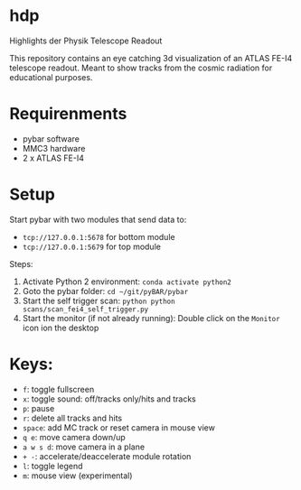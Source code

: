 # hdp
Highlights der Physik Telescope Readout

This repository contains an eye catching 3d visualization of an ATLAS FE-I4 telescope readout.
Meant to show tracks from the cosmic radiation for educational purposes.

# Requirenments
- pybar software
- MMC3 hardware
- 2 x ATLAS FE-I4

# Setup
Start pybar with two modules that send data to:
- `tcp://127.0.0.1:5678` for bottom module
- `tcp://127.0.0.1:5679` for top module

Steps:
1. Activate Python 2 environment:
  ``` conda activate python2 ```
2. Goto the pybar folder:
  ``` cd ~/git/pyBAR/pybar ```
3. Start the self trigger scan:
  ``` python python scans/scan_fei4_self_trigger.py ```
4. Start the monitor (if not already running):
  Double click on the `Monitor` icon ion the desktop

# Keys:
- `f`: toggle fullscreen
- `x`: toggle sound: off/tracks only/hits and tracks
- `p`: pause
- `r`: delete all tracks and hits
- `space`: add MC track or reset camera in mouse view
- `q e`: move camera down/up
- `a w s d`: move camera in a plane
- `+ -`: accelerate/deaccelerate module rotation
- `l`: toggle legend
- `m`: mouse view (experimental)
